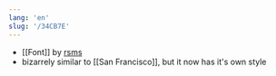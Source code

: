```yaml
---
lang: 'en'
slug: '/34CB7E'
---
```


- [[Font]] by [rsms](https://rsms.me/)
- bizarrely similar to [[San Francisco]], but it now has it's own style
